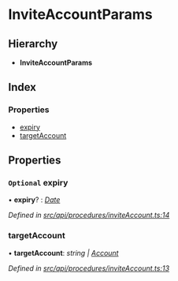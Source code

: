 # InviteAccountParams

## Hierarchy

* **InviteAccountParams**

## Index

### Properties

* [expiry](inviteaccountparams.md#optional-expiry)
* [targetAccount](inviteaccountparams.md#targetaccount)

## Properties

### `Optional` expiry

• **expiry**? : [_Date_](../enums/transactionargumenttype.md#date)

_Defined in_ [_src/api/procedures/inviteAccount.ts:14_](https://github.com/PolymathNetwork/polymesh-sdk/blob/5b409784/src/api/procedures/inviteAccount.ts#L14)

### targetAccount

• **targetAccount**: _string \|_ [_Account_](../classes/account.md)

_Defined in_ [_src/api/procedures/inviteAccount.ts:13_](https://github.com/PolymathNetwork/polymesh-sdk/blob/5b409784/src/api/procedures/inviteAccount.ts#L13)

